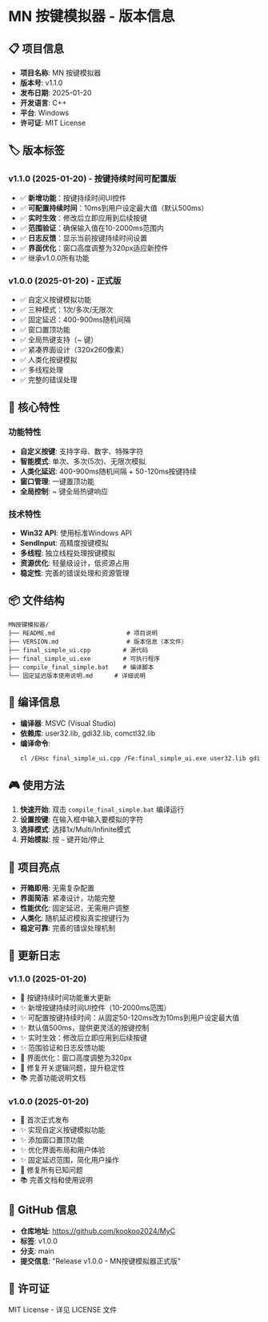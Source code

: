 # MN 按键模拟器 - 版本信息

## 📋 项目信息

- **项目名称**: MN 按键模拟器
- **版本号**: v1.1.0
- **发布日期**: 2025-01-20
- **开发语言**: C++
- **平台**: Windows
- **许可证**: MIT License

## 🏷️ 版本标签

### v1.1.0 (2025-01-20) - 按键持续时间可配置版
- ✅ **新增功能**：按键持续时间UI控件
- ✅ **可配置持续时间**：10ms到用户设定最大值（默认500ms）
- ✅ **实时生效**：修改后立即应用到后续按键
- ✅ **范围验证**：确保输入值在10-2000ms范围内
- ✅ **日志反馈**：显示当前按键持续时间设置
- ✅ **界面优化**：窗口高度调整为320px适应新控件
- ✅ 继承v1.0.0所有功能

### v1.0.0 (2025-01-20) - 正式版
- ✅ 自定义按键模拟功能
- ✅ 三种模式：1次/多次/无限次
- ✅ 固定延迟：400-900ms随机间隔
- ✅ 窗口置顶功能
- ✅ 全局热键支持（~ 键）
- ✅ 紧凑界面设计（320x260像素）
- ✅ 人类化按键模拟
- ✅ 多线程处理
- ✅ 完整的错误处理

## 🎯 核心特性

### 功能特性
- **自定义按键**: 支持字母、数字、特殊字符
- **智能模式**: 单次、多次(5次)、无限次模拟
- **人类化延迟**: 400-900ms随机间隔 + 50-120ms按键持续
- **窗口管理**: 一键置顶功能
- **全局控制**: ~ 键全局热键响应

### 技术特性
- **Win32 API**: 使用标准Windows API
- **SendInput**: 高精度按键模拟
- **多线程**: 独立线程处理按键模拟
- **资源优化**: 轻量级设计，低资源占用
- **稳定性**: 完善的错误处理和资源管理

## 📦 文件结构

```
MN按键模拟器/
├── README.md                    # 项目说明
├── VERSION.md                   # 版本信息（本文件）
├── final_simple_ui.cpp         # 源代码
├── final_simple_ui.exe         # 可执行程序
├── compile_final_simple.bat    # 编译脚本
└── 固定延迟版本使用说明.md      # 详细说明
```

## 🔧 编译信息

- **编译器**: MSVC (Visual Studio)
- **依赖库**: user32.lib, gdi32.lib, comctl32.lib
- **编译命令**: 
  ```bash
  cl /EHsc final_simple_ui.cpp /Fe:final_simple_ui.exe user32.lib gdi32.lib comctl32.lib /link /SUBSYSTEM:WINDOWS
  ```

## 🎮 使用方法

1. **快速开始**: 双击 `compile_final_simple.bat` 编译运行
2. **设置按键**: 在输入框中输入要模拟的字符
3. **选择模式**: 选择1x/Multi/Infinite模式
4. **开始模拟**: 按 `~` 键开始/停止

## 🌟 项目亮点

- **开箱即用**: 无需复杂配置
- **界面简洁**: 紧凑设计，功能完整
- **性能优化**: 固定延迟，无需用户调整
- **人类化**: 随机延迟模拟真实按键行为
- **稳定可靠**: 完善的错误处理机制

## 📝 更新日志

### v1.1.0 (2025-01-20)
- 🎉 按键持续时间功能重大更新
- ✨ 新增按键持续时间UI控件（10-2000ms范围）
- ✨ 可配置按键持续时间：从固定50-120ms改为10ms到用户设定最大值
- ✨ 默认值500ms，提供更灵活的按键控制
- ✨ 实时生效：修改后立即应用到后续按键
- ✨ 范围验证和日志反馈功能
- 🔧 界面优化：窗口高度调整为320px
- 🐛 修复开关逻辑问题，提升稳定性
- 📚 完善功能说明文档

### v1.0.0 (2025-01-20)
- 🎉 首次正式发布
- ✨ 实现自定义按键模拟功能
- ✨ 添加窗口置顶功能
- ✨ 优化界面布局和用户体验
- ✨ 固定延迟范围，简化用户操作
- 🐛 修复所有已知问题
- 📚 完善文档和使用说明

## 🔗 GitHub 信息

- **仓库地址**: https://github.com/kookoo2024/MyC
- **标签**: v1.0.0
- **分支**: main
- **提交信息**: "Release v1.0.0 - MN按键模拟器正式版"

## 📄 许可证

MIT License - 详见 LICENSE 文件
